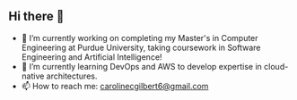 ## Hi there 👋

<!--
**carolinecgilbert/carolinecgilbert** is a ✨ _special_ ✨ repository because its `README.md` (this file) appears on your GitHub profile.

Here are some ideas to get you started:

- 🔭 I’m currently working on ...
- 🌱 I’m currently learning ...
- 👯 I’m looking to collaborate on ...
- 🤔 I’m looking for help with ...
- 💬 Ask me about ...
- 📫 How to reach me: ...
- 😄 Pronouns: ...
- ⚡ Fun fact: ...
-->
- 🔭 I’m currently working on completing my Master's in Computer Engineering at Purdue University, taking coursework in Software Engineering and Artificial Intelligence!
- 🌱 I’m currently learning DevOps and AWS to develop expertise in cloud-native architectures. 
- 📫 How to reach me: [carolinecgilbert6@gmail.com](mailto:carolinecgilbert6@gmail.com)
